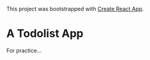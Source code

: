 This project was bootstrapped with [Create React App](https://github.com/facebook/create-react-app).

# A Todolist App

For practice...

